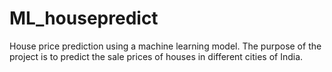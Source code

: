 # ML_housepredict
House price prediction using a machine learning model. The purpose of the project is to predict the sale prices of houses in different cities of India.

